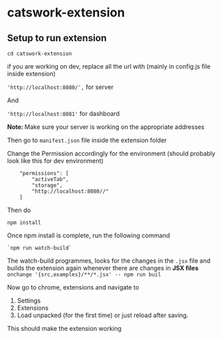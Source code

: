 # catswork-extension

## Setup to run extension 

```
cd catswork-extension
``` 

if you are working on dev, replace all the url with (mainly in config.js file inside extension) 


`'http://localhost:8080/',` for server 

And 

`'http://localhost:8081'` for dashboard 


<strong> Note: </strong> Make sure your server is working on the appropriate addresses 

Then go to 
`manifest.json` file inside the extension folder 

Change the Permission accordingly for the environment (should probably look like this for dev environment) 

```
	"permissions": [
		"activeTab",
		"storage",
		"http://localhost:8080//"
	]
  ```
  
  Then do 
```
npm install 
```

Once npm install is complete, run the following command 

	`npm run watch-build` 
  
  The watch-build programmes, looks for the changes in the `.jsx` file and builds the extension again whenever there are changes in <strong> JSX files </strong> `  onchange '{src,examples}/**/*.jsx' -- npm run buil` 
  
Now go to chrome, extensions and navigate to 

1. Settings 
2. Extensions 
3. Load unpacked (for the first time) or just reload after saving.

This should make the extension working 
